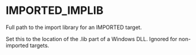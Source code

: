  

# IMPORTED_IMPLIB  
Full path to the import library for an IMPORTED target.  

Set this to the location of the .lib part of a Windows DLL.  Ignored
for non-imported targets.  

